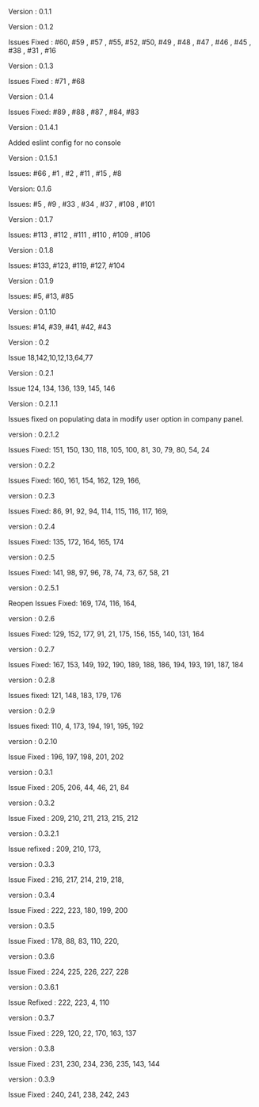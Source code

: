 Version : 0.1.1

Version : 0.1.2

Issues Fixed : #60, #59 , #57 , #55, #52, #50, #49 , #48 , #47 , #46 , #45 , #38 , #31 , #16

Version : 0.1.3

Issues Fixed : #71 , #68

Version : 0.1.4

Issues Fixed: #89 , #88 , #87 , #84, #83

Version : 0.1.4.1

Added eslint config for no console

Version : 0.1.5.1

Issues: #66 , #1 , #2 , #11 , #15 , #8

Version: 0.1.6

Issues: #5 , #9 , #33 , #34 , #37 , #108 , #101

Version : 0.1.7

Issues: #113 , #112 , #111 , #110 , #109 , #106

Version : 0.1.8

Issues: #133, #123, #119, #127, #104

Version : 0.1.9

Issues: #5, #13, #85

Version : 0.1.10

Issues: #14, #39, #41, #42, #43

Version : 0.2

Issue 18,142,10,12,13,64,77

Version : 0.2.1

Issue 124, 134, 136, 139, 145, 146

Version : 0.2.1.1

Issues fixed on populating data in modify user option in company panel.

version : 0.2.1.2

Issues Fixed: 151, 150, 130, 118, 105, 100, 81, 30, 79, 80, 54, 24

version : 0.2.2

Issues Fixed: 160, 161, 154, 162, 129, 166, 

version : 0.2.3

Issues Fixed: 86, 91, 92, 94, 114, 115, 116, 117, 169, 

version : 0.2.4

Issues Fixed: 135, 172, 164, 165, 174

version : 0.2.5

Issues Fixed: 141, 98, 97, 96, 78, 74, 73, 67, 58, 21

version : 0.2.5.1

Reopen Issues Fixed: 169, 174, 116, 164,

version : 0.2.6

Issues Fixed: 129, 152, 177, 91, 21, 175, 156, 155, 140, 131, 164

version : 0.2.7

Issues Fixed: 167, 153, 149, 192, 190, 189, 188, 186, 194, 193, 191, 187, 184

version : 0.2.8

Issues fixed: 121, 148, 183, 179, 176

version : 0.2.9

Issues fixed: 110, 4, 173, 194, 191, 195, 192

version : 0.2.10

Issue Fixed : 196, 197, 198, 201, 202 

version : 0.3.1

Issue Fixed : 205, 206, 44, 46, 21, 84

version : 0.3.2

Issue Fixed : 209, 210, 211, 213, 215, 212

version : 0.3.2.1

Issue refixed : 209, 210, 173, 

version : 0.3.3

Issue Fixed : 216, 217, 214, 219, 218, 

version : 0.3.4

Issue Fixed : 222, 223, 180, 199, 200

version : 0.3.5

Issue Fixed : 178, 88, 83, 110, 220, 

version : 0.3.6

Issue Fixed : 224, 225, 226, 227, 228

version : 0.3.6.1

Issue Refixed : 222, 223, 4, 110

version : 0.3.7

Issue Fixed : 229, 120, 22, 170, 163, 137

version : 0.3.8

Issue Fixed : 231, 230, 234, 236, 235, 143, 144

version : 0.3.9

Issue Fixed : 240, 241, 238, 242, 243

